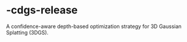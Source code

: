 # -cdgs-release
A confidence-aware depth-based optimization strategy for 3D Gaussian Splatting (3DGS). 
